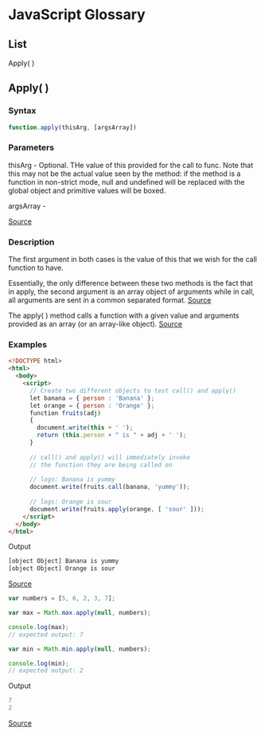 # JavaScript Glossary

## List
Apply( )



## Apply( )
### Syntax
``` JavaScript
function.apply(thisArg, [argsArray])
```
### Parameters
thisArg - Optional. THe value of this provided for the call to func. Note that this may not be the actual value seen by the method: if the method is a function in non-strict mode, null and undefined will be replaced with the global object and primitive values will be boxed.

argsArray - 

[Source](https://developer.mozilla.org/en-US/docs/Web/JavaScript/Reference/Global_Objects/Function/apply)

### Description
The first argument in both cases is the value of this that we wish for the call function to have.

Essentially, the only difference between these two methods is the fact that in apply, the second argument is an array object of arguments while in call, all arguments are sent in a common separated format. [Source](https://www.geeksforgeeks.org/arrow-functions-in-javascript/)

The apply( ) method calls a function with a given value and arguments provided as an array (or an array-like object). [Source](https://developer.mozilla.org/en-US/docs/Web/JavaScript/Reference/Global_Objects/Function/apply)


### Examples
``` Html
<!DOCTYPE html>
<html>
  <body>
    <script>
      // Create two different objects to test call() and apply()
      let banana = { person : 'Banana' };
      let orange = { person : 'Orange' };
      function fruits(adj)
      {
        document.write(this + ' ');
        return (this.person + " is " + adj + ' ');
      }
      
      // call() and apply() will immediately invoke
      // the function they are being called on
      
      // logs: Banana is yummy
      document.write(fruits.call(banana, 'yummy'));
      
      // logs: Orange is sour
      document.write(fruits.apply(orange, [ 'sour' ]));
    </script>
  </body>
</html>
```

Output

``` Html
[object Object] Banana is yummy
[object Object] Orange is sour
```

[Source](https://www.geeksforgeeks.org/arrow-functions-in-javascript/)



``` JavaScript
var numbers = [5, 6, 2, 3, 7];

var max = Math.max.apply(null, numbers);

console.log(max);
// expected output: 7

var min = Math.min.apply(null, numbers);

console.log(min);
// expected output: 2
```
Output
``` JavaScript
7
2
```

[Source](https://developer.mozilla.org/en-US/docs/Web/JavaScript/Reference/Global_Objects/Function/apply)










